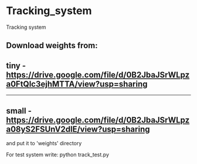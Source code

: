 # Tracking_system
Tracking system

Download weights from:
---
tiny - https://drive.google.com/file/d/0B2JbaJSrWLpza0FtQlc3ejhMTTA/view?usp=sharing
---
---
small - https://drive.google.com/file/d/0B2JbaJSrWLpza08yS2FSUnV2dlE/view?usp=sharing
---
and put it to 'weights' directory

For test system write:
python track_test.py
